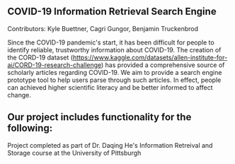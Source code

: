 ## COVID-19 Information Retrieval Search Engine

Contributors: Kyle Buettner, Cagri Gungor, Benjamin Truckenbrod

Since the COVID-19 pandemic's start, it has been difficult for people to identify reliable, trustworthy information about COVID-19. The creation of the CORD-19 dataset (https://www.kaggle.com/datasets/allen-institute-for-ai/CORD-19-research-challenge) has provided a comprehensive source of scholarly articles regarding COVID-19. We aim to provide a search engine prototype tool to help users parse through such articles. In effect, people can achieved higher scientific literacy and be better informed to affect change.  

Our project includes functionality for the following: 
- 

Project completed as part of Dr. Daqing He's Information Retreival and Storage course at the University of Pittsburgh

